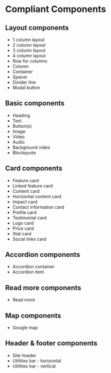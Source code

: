 # Compliant Components

## Layout components

*	1 column layout
*   2 column layout
*   3 column layout
*   4 column layout
*   Row for columns
*   Column
*   Container
*   Spacer
*   Divider line
*   Modal button

## Basic components

*   Heading
*   Text
*   Button(s)
*   Image
*   Video
*   Audio
*   Background video
*   Blockquote

## Card components

*   Feature card
*   Linked feature card
*   Content card
*   Horizontal content card
*	Impact card
*   Contact information card
*   Profile card
*   Testimonial card
*   Logo card
*   Price card
*   Stat card
*   Social links card

## Accordion components

*   Accordion container
*   Accordion item

## Read more components

*   Read more

## Map components

*   Google map

## Header & footer components

*   Site header
*   Utilities bar - horizontal
*   Utilities bar - vertical
